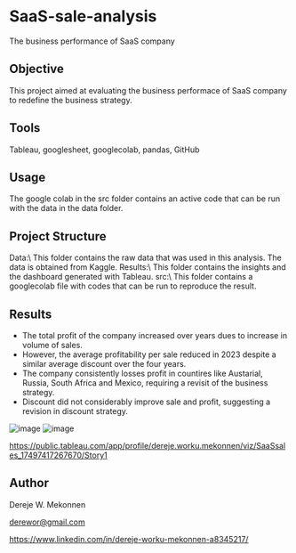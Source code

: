 # SaaS-sale-analysis
The business performance of SaaS company

## Objective
This project aimed at evaluating the business performace of SaaS company to redefine the business strategy.

## Tools
Tableau, googlesheet, googlecolab, pandas, GitHub 

## Usage
The google colab in the src folder contains an active code that can be run with the data in the data folder.

## Project Structure
Data:\ This folder contains the raw data that was used in this analysis. The data is obtained from Kaggle.
Results:\ This folder contains the insights and the dashboard generated with Tableau.
src:\ This folder contains a googlecolab file with codes that can be run to reproduce the result.

## Results
* The total profit of the company increased over years dues to increase in volume of sales.
* However, the average profitability per sale reduced in 2023 despite a similar average discount over the four years.
* The company consistently losses profit in countires like Austarial, Russia, South Africa and Mexico, requiring a revisit of the business strategy.
* Discount did not considerably improve sale and profit, suggesting a revision in discount strategy.

![image](https://github.com/user-attachments/assets/dd42dfa3-8c83-4567-8203-5d82aed851e5)
![image](https://github.com/user-attachments/assets/8c235094-a81a-42d4-ba0e-7203b1cd5af3)


https://public.tableau.com/app/profile/dereje.worku.mekonnen/viz/SaaSsales_17497417267670/Story1
## Author
Dereje W. Mekonnen

derewor@gmail.com

https://www.linkedin.com/in/dereje-worku-mekonnen-a8345217/



